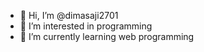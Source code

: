 - 👋 Hi, I’m @dimasaji2701
- 👀 I’m interested in programming
- 🌱 I’m currently learning web programming 

<!---
dimasaji2701/dimasaji2701 is a ✨ special ✨ repository because its `README.md` (this file) appears on your GitHub profile.
You can click the Preview link to take a look at your changes.
--->
